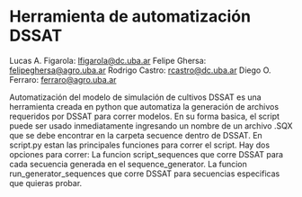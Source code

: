 # Herramienta de automatización DSSAT

Lucas A. Figarola: lfigarola@dc.uba.ar 
Felipe Ghersa: felipeghersa@agro.uba.ar
Rodrigo Castro: rcastro@dc.uba.ar
Diego O. Ferraro: ferraro@agro.uba.ar


Automatización del modelo de simulación de cultivos DSSAT es una herramienta creada en python que automatiza la generación de archivos requeridos por DSSAT para correr modelos.
En su forma basica, el script puede ser usado inmediatamente ingresando un nombre de un archivo .SQX que se debe encontrar en la carpeta secuence dentro de DSSAT.
En script.py estan las principales funciones para correr el script. Hay dos opciones para correr: La funcion script_sequences que corre DSSAT para cada secuencia generada en el sequence_generator. La funcion run_generator_sequences que corre DSSAT para secuencias especificas que quieras probar. 
